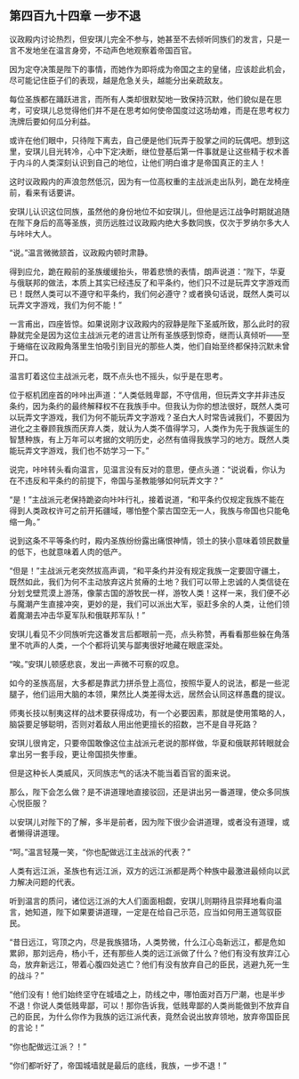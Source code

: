 ## 第四百九十四章 一步不退
议政殿内讨论热烈，但安琪儿完全不参与，她甚至不去倾听同族们的发言，只是一言不发地坐在温言身旁，不动声色地观察着帝国百官。

因为定夺决策是陛下的事情，而她作为即将成为帝国之主的皇储，应该趁此机会，尽可能记住臣子们的表现，越是危急关头，越能分出亲疏敌友。

每位圣族都在踊跃进言，而所有人类却很默契地一致保持沉默，他们貌似是在思考，可安琪儿总觉得他们并不是在思考如何使帝国度过这场劫难，而是在思考权力洗牌后要如何瓜分利益。

或许在他们眼中，只待陛下离去，自己便是他们玩弄于股掌之间的玩偶吧。想到这里，安琪儿目光转冷，心中下定决断，继位登基后第一件事就是让这些精于权术善于内斗的人类深刻认识到自己的地位，让他们明白谁才是帝国真正的主人！

这时议政殿内的声浪忽然低沉，因为有一位高权重的主战派走出队列，跪在龙椅座前，看来有话要讲。

安琪儿认识这位同族，虽然他的身份地位不如安琪儿，但他是远江战争时期就追随在陛下身后的高等圣族，资历远胜过议政殿内绝大多数同族，仅次于罗纳尔多大人与咔咔大人。

“说。”温言微微颔首，议政殿内顿时肃静。

得到应允，跪在殿前的圣族缓缓抬头，带着悲愤的表情，朗声说道：“陛下，华夏与俄联邦的做法，本质上其实已经违反了和平条约，他们只不过是玩弄文字游戏而已！既然人类可以不遵守和平条约，我们何必遵守？或者换句话说，既然人类可以玩弄文字游戏，我们为何不能！”

一言甫出，四座皆惊。如果说刚才议政殿内的寂静是陛下圣威所致，那么此时的寂静就完全是因为这位主战派元老的进言让所有圣族感到惊奇，继而认真倾听——至于蜷缩在议政殿角落里生怕吸引到目光的那些人类，他们自始至终都保持沉默未曾开口。

温言盯着这位主战派元老，既不点头也不摇头，似乎是在思考。

位于枢机团座首的咔咔出声道：“人类低贱卑鄙，不守信用，但玩弄文字并非违反条约，因为条约的最终解释权不在我族手中。但我认为你的想法很好，既然人类可以玩弄文字游戏，我们为何不能玩弄文字游戏？圣白大人时常告诫我们，不要因为进化之主眷顾我族而厌弃人类，就认为人类不值得学习，人类作为先于我族诞生的智慧种族，有上万年可以考据的文明历史，必然有值得我族学习的地方。既然人类能玩弄文字游戏，我们也不妨学习一下。”

说完，咔咔转头看向温言，见温言没有反对的意思，便点头道：“说说看，你认为在不违反和平条约的前提下，帝国与圣教能够如何玩弄文字？”

“是！”主战派元老保持跪姿向咔咔行礼，接着说道，“和平条约仅规定我族不能在得到人类政权许可之前开拓疆域，哪怕整个蒙古国空无一人，我族与帝国也只能龟缩一角。”

说到这条不平等条约时，殿内圣族纷纷露出痛恨神情，领土的狭小意味着领民数量的低下，也就意味着人肉的低产。

“但是！”主战派元老突然拔高声调，“和平条约并没有规定我族一定要固守疆土，既然如此，我们为何不主动放弃这片贫瘠的土地？我们可以带上忠诚的人类信徒在分划戈壁荒漠上游荡，像蒙古国的游牧民一样，游牧人类！这样一来，我们便不必与魔潮产生直接冲突，更妙的是，我们可以派出大军，驱赶多余的人类，让他们领着魔潮去冲击华夏军队和俄联邦军队！”

安琪儿看见不少同族听完这番发言后都眼前一亮，点头称赞，再看看那些躲在角落里不吭声的人类，一个个都将讥笑与鄙夷很好地藏在眼底深处。

“唉。”安琪儿顿感悲哀，发出一声微不可察的叹息。

如今的圣族高层，大多都是靠武力拼杀登上高位，按照华夏人的说法，都是一些泥腿子，他们运用大脑的本领，果然比人类差得太远，居然会认同这样愚蠢的提议。

师夷长技以制夷这样的战术要获得成功，有一个必要因素，那就是使用策略的人，脑袋要足够聪明，否则对着敌人用出他更擅长的招数，岂不是自寻死路？

安琪儿很肯定，只要帝国敢像这位主战派元老说的那样做，华夏和俄联邦转眼就会拿出另一套手段，更让帝国损失惨重。

但是这种长人类威风，灭同族志气的话决不能当着百官的面来说。

那么，陛下会怎么做？是不讲道理地直接驳回，还是讲出另一番道理，使众多同族心悦臣服？

以安琪儿对陛下的了解，多半是前者，因为陛下很少会讲道理，或者没有道理，或者懒得讲道理。

“呵。”温言轻蔑一笑，“你也配做远江主战派的代表？”

人类有远江派，圣族也有远江派，双方的远江派都是两个种族中最激进最倾向以武力解决问题的代表。

听到温言的质问，诸位远江派的大人们面面相觑，安琪儿则期待且崇拜地看向温言，她知道，陛下如果要讲道理，一定是在给自己示范，应当如何用王道驾驭臣民。

“昔日远江，穹顶之内，尽是我族猎场，人类势微，什么江心岛新远江，都是危如累卵，那刘远舟，杨小千，还有那些人类的远江派做了什么？他们有没有放弃江心岛，放弃新远江，带着心腹四处逃亡？他们有没有放弃自己的臣民，逃避九死一生的战斗？”

“他们没有！他们始终坚守在城墙之上，防线之中，哪怕面对百万尸潮，也是半步不退！你说人类低贱卑鄙，可以！那你告诉我，低贱卑鄙的人类尚能做到不放弃自己的臣民，为什么你作为我族的远江派代表，竟然会说出放弃领地，放弃帝国臣民的言论！”

“你也配做远江派？！”

“你们都听好了，帝国城墙就是最后的底线，我族，一步不退！”

